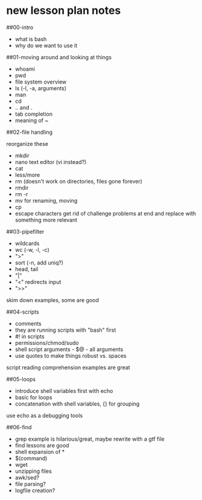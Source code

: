 # new lesson plan notes

##00-intro
+ what is bash
+ why do we want to use it

##01-moving around and looking at things
+ whoami  
+ pwd  
+ file system overview
+ ls (-l, -a, arguments)
+ man
+ cd
+ .. and .
+ tab completion
+ meaning of ~

##02-file handling

reorganize these
+ mkdir
+ nano text editor (vi instead?)
+ cat
+ less/more
+ rm (doesn't work on directories, files gone forever)
+ rmdir
+ rm -r
+ mv for renaming, moving
+ cp
+ escape characters
get rid of challenge problems at end and replace with something more relevant

##03-pipefilter

+ wildcards
+ wc (-w, -l, -c)
+ ">"
+ sort (-n, add uniq?)
+ head, tail
+ "|"
+ "<" redirects input
+ ">>"

skim down examples, some are good

##04-scripts

+ comments
+ they are running scripts with "bash" first
+ #! in scripts
+ permissions/chmod/sudo
+ shell script arguments - $@ - all arguments
+ use quotes to make things robust vs. spaces

script reading comprehension examples are great

##05-loops

+ introduce shell variables first with echo
+ basic for loops
+ concatenation with shell variables, {} for grouping

use echo as a debugging tools

##06-find

+ grep example is hilarious/great, maybe rewrite with a gtf file
+ find lessons are good
+ shell expansion of *
+ $(command)
+ wget
+ unzipping files
+ awk/sed?
+ file parsing?
+ logfile creation?
